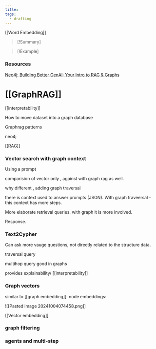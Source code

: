 ```yaml
---
title: 
tags:
  - drafting
---
```

[[Word Embedding]]

>[!Summary]
>

>[!Example]


### Resources

[Neo4j: Building Better GenAI: Your Intro to RAG & Graphs](https://www.youtube.com/watch?v=OuyTENdRcNs)

# [[GraphRAG]]

[[interpretability]]

How to move dataset into a graph database

 Graphrag patterns

neo4j

[[RAG]]

### Vector search with graph context

Using a prompt

comparision of vector only , against with graph rag as well.

why different , adding graph traversal

there is context used to answer prompts (JSON). With graph traveersal - this context has more steps.

More elaborate retrieval queries.  with graph it is more involved.

Response.
### Text2Cypher

Can ask more vauge questions, not directly related to the structure data.

traversal query

multihop query good in graphs

provides explainability/ [[interpretability]]

### Graph vectors

similar to [[graph embedding]]: node embeddings: 

![[Pasted image 20241004074458.png]]

[[Vector embedding]]

 


### graph filtering


### agents and multi-step


